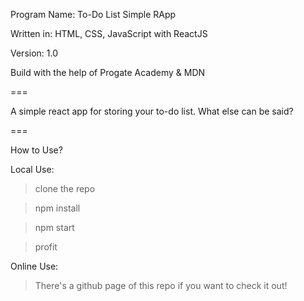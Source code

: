 Program Name: To-Do List Simple RApp

Written in: HTML, CSS, JavaScript with ReactJS

Version: 1.0

Build with the help of Progate Academy & MDN

===

A simple react app for storing your to-do list. What else can be said?

===

How to Use?

Local Use:
> clone the repo

> npm install

> npm start

> profit

Online Use:
>There's a github page of this repo if you want to check it out!
